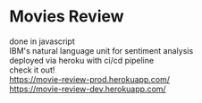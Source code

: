 # Movies Review
done in javascript <br>
IBM's natural language unit for sentiment analysis<br>
deployed via heroku with ci/cd pipeline<br>
check it out!<br>
https://movie-review-prod.herokuapp.com/<br>
https://movie-review-dev.herokuapp.com/

